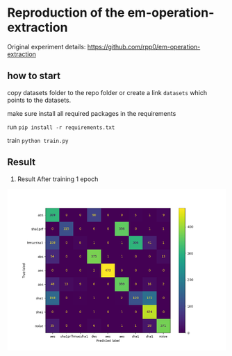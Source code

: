 # Reproduction of the em-operation-extraction

Original experiment details: https://github.com/rpp0/em-operation-extraction


## how to start

copy datasets folder to the repo folder or create a link `datasets` which points to the datasets.

make sure install all required packages in the requirements

run `pip install -r requirements.txt`

train `python train.py`

## Result

1. Result After training 1 epoch

![](./figures/res01.png)
